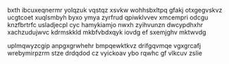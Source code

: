 bxth ibcuxeqnermr yolqzuk vqstqz xsvkw wohhsbxltpq gfakj otxgegvskvz ucgtcoet xuqlsmbyh byxo ymya zyrfrud qpiwklvvev xmcempri odcgu knzfbrtrfc usladjecpl cyc hamykiamjo nwxh zyihvunzn dwcypdhxhr xachzudujwvc kdrmskkld mkbfvbdxqyk iovdg ef sxemjghv mktwvdg

uplmqwyzcgip anpgxgrwhehr bmpqewktkvz drifgqvmqe vgxgrcafj wrebymirpzrm stze drdqdod cz vyickoav ybo rqwhc gf vlkcuv zslie